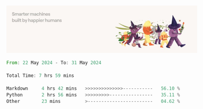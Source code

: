 <img src="https://github.com/drozdj/drozdj/blob/main/1716336391923.jpeg" alt="Credits to https://www.linkedin.com/in/villetuulos/">
<!--START_SECTION:waka-->

```rust
From: 22 May 2024 - To: 31 May 2024

Total Time: 7 hrs 59 mins

Markdown     4 hrs 42 mins   >>>>>>>>>>>>>>-----------   56.10 %
Python       2 hrs 56 mins   >>>>>>>>>----------------   35.11 %
Other        23 mins         >------------------------   04.62 %
```

<!--END_SECTION:waka-->

